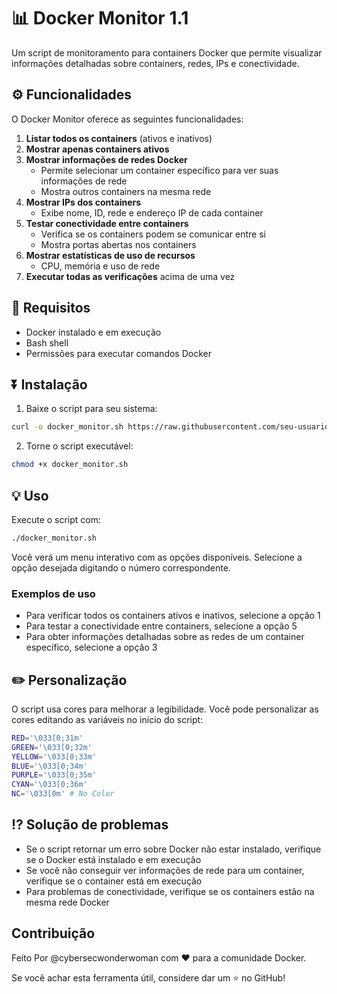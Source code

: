 # <span color="purple">📊 Docker Monitor 1.1</span>

Um script de monitoramento para containers Docker que permite visualizar informações detalhadas sobre containers, redes, IPs e conectividade.

## ⚙️ Funcionalidades

O Docker Monitor oferece as seguintes funcionalidades:

1. **Listar todos os containers** (ativos e inativos)
2. **Mostrar apenas containers ativos**
3. **Mostrar informações de redes Docker**
   - Permite selecionar um container específico para ver suas informações de rede
   - Mostra outros containers na mesma rede
4. **Mostrar IPs dos containers**
   - Exibe nome, ID, rede e endereço IP de cada container
5. **Testar conectividade entre containers**
   - Verifica se os containers podem se comunicar entre si
   - Mostra portas abertas nos containers
6. **Mostrar estatísticas de uso de recursos**
   - CPU, memória e uso de rede
7. **Executar todas as verificações** acima de uma vez

## 📝 Requisitos

- Docker instalado e em execução
- Bash shell
- Permissões para executar comandos Docker

## ⏬ Instalação

1. Baixe o script para seu sistema:
```bash
curl -o docker_monitor.sh https://raw.githubusercontent.com/seu-usuario/docker-monitor/main/docker_monitor.sh
```

2. Torne o script executável:
```bash
chmod +x docker_monitor.sh
```

## 💡 Uso

Execute o script com:

```bash
./docker_monitor.sh
```

Você verá um menu interativo com as opções disponíveis. Selecione a opção desejada digitando o número correspondente.

### Exemplos de uso

- Para verificar todos os containers ativos e inativos, selecione a opção 1
- Para testar a conectividade entre containers, selecione a opção 5
- Para obter informações detalhadas sobre as redes de um container específico, selecione a opção 3

## ✏️ Personalização

O script usa cores para melhorar a legibilidade. Você pode personalizar as cores editando as variáveis no início do script:

```bash
RED='\033[0;31m'
GREEN='\033[0;32m'
YELLOW='\033[0;33m'
BLUE='\033[0;34m'
PURPLE='\033[0;35m'
CYAN='\033[0;36m'
NC='\033[0m' # No Color
```

## ⁉️ Solução de problemas

- Se o script retornar um erro sobre Docker não estar instalado, verifique se o Docker está instalado e em execução
- Se você não conseguir ver informações de rede para um container, verifique se o container está em execução
- Para problemas de conectividade, verifique se os containers estão na mesma rede Docker

## Contribuição

Feito  Por @cybersecwonderwoman com ❤️ para a comunidade Docker.

Se você achar esta ferramenta útil, considere dar um ⭐ no GitHub!
